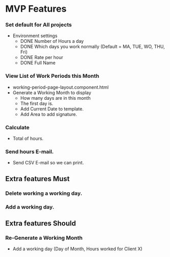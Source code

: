 # MVP Features

### Set default for All projects
* Environment settings
  * DONE Number of Hours a day
  * DONE Which days you work normally (Default = MA, TUE, WO, THU, Fri)
  * DONE Rate per hour
  * DONE Full Name


### View List of Work Periods this Month
* working-period-page-layout.component.html
* Generate a Working Month to display
  * How many days are in this month
  * The first day is.
  * Add Current Date to template.
  * Add Area to add signature.
  
### Calculate
* Total of hours.

### Send hours E-mail.
* Send CSV E-mail so we can print.

## Extra features Must

### Delete working a working day.
### Add a working day.



## Extra features Should

### Re-Generate a Working Month
* Add a working day (Day of Month, Hours worked for Client X)
